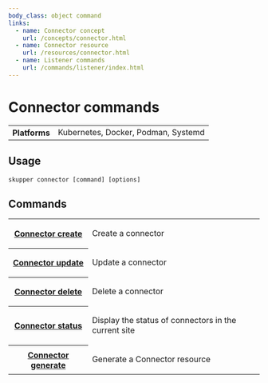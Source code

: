 ```yaml
---
body_class: object command
links:
  - name: Connector concept
    url: /concepts/connector.html
  - name: Connector resource
    url: /resources/connector.html
  - name: Listener commands
    url: /commands/listener/index.html
---
```


# Connector commands

<section>

<table class="fields"><tr><th>Platforms</th><td>Kubernetes, Docker, Podman, Systemd</td></table>

</section>

<section>

## Usage

~~~ shell
skupper connector [command] [options]
~~~

</section>

<section>

## Commands

<table class="objects">
<tr><th><a href="create.html">Connector create</a></th><td><p>Create a connector</p>
</td></tr>
<tr><th><a href="update.html">Connector update</a></th><td><p>Update a connector</p>
</td></tr>
<tr><th><a href="delete.html">Connector delete</a></th><td><p>Delete a connector</p>
</td></tr>
<tr><th><a href="status.html">Connector status</a></th><td><p>Display the status of connectors in the current site</p>
</td></tr>
<tr><th><a href="generate.html">Connector generate</a></th><td><p>Generate a Connector resource</p>
</td></tr>
</table>

</section>
